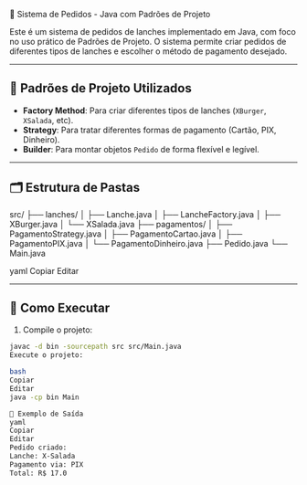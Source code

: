  🍔 Sistema de Pedidos - Java com Padrões de Projeto

Este é um sistema de pedidos de lanches implementado em Java, com foco no uso prático de Padrões de Projeto. O sistema permite criar pedidos de diferentes tipos de lanches e escolher o método de pagamento desejado.

---

## 🧱 Padrões de Projeto Utilizados

- **Factory Method**: Para criar diferentes tipos de lanches (`XBurger`, `XSalada`, etc).
- **Strategy**: Para tratar diferentes formas de pagamento (Cartão, PIX, Dinheiro).
- **Builder**: Para montar objetos `Pedido` de forma flexível e legível.

---

## 🗂️ Estrutura de Pastas

src/
├── lanches/
│ ├── Lanche.java
│ ├── LancheFactory.java
│ ├── XBurger.java
│ └── XSalada.java
├── pagamentos/
│ ├── PagamentoStrategy.java
│ ├── PagamentoCartao.java
│ ├── PagamentoPIX.java
│ └── PagamentoDinheiro.java
├── Pedido.java
└── Main.java

yaml
Copiar
Editar

---

## 🚀 Como Executar

1. Compile o projeto:

```bash
javac -d bin -sourcepath src src/Main.java
Execute o projeto:

bash
Copiar
Editar
java -cp bin Main

📌 Exemplo de Saída
yaml
Copiar
Editar
Pedido criado:
Lanche: X-Salada
Pagamento via: PIX
Total: R$ 17.0